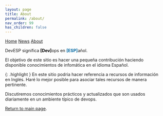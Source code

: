 ```yaml
---
layout: page
title: About
permalink: /about/
nav_order: 99
has_children: false
---
```


[comment]: # (Adds topnav bar above the main image)
<div class="topnav">
 <a class="active" href="../index">Home</a>
 <a href="#news">News</a>
 <a href="../other_docs/about">About</a>
</div> 

DevESP significa 
<b><font color="black">[Dev]</font></b>ops en 
<b><font color="#0369a3">[ESP]</font></b>añol.

El objetivo de este sitio es hacer una pequeña contribución haciendo disponible conocimientos de infomática en el idioma Español.

{: .highlight }
En este sitio podria hacer referencia a recursos de información en Inglés. Haré lo mejor posible para asociar tales recursos de manera pertinente.

Discutiremos conocimientos prácticos y actualizados que son usados diariamente en un ambiente típico de devops.

[Return to main page]({{site.baseurl}}/).
